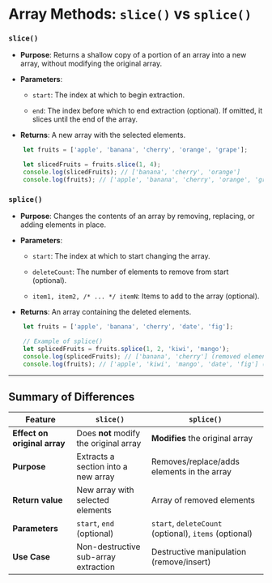 # Array Methods: `slice()` vs `splice()`

### `slice()`

- **Purpose**: Returns a shallow copy of a portion of an array into a new array, without modifying the original array.

- **Parameters**:

  + `start`: The index at which to begin extraction.

  + `end`: The index before which to end extraction (optional). If omitted, it slices until the end of the array.

- **Returns**: A new array with the selected elements.


```javascript
    let fruits = ['apple', 'banana', 'cherry', 'orange', 'grape'];

    let slicedFruits = fruits.slice(1, 4);
    console.log(slicedFruits); // ['banana', 'cherry', 'orange']
    console.log(fruits); // ['apple', 'banana', 'cherry', 'orange', 'grape'] (the original array remain unchanged)
```

### `splice()`

- **Purpose**: Changes the contents of an array by removing, replacing, or adding elements in place.

- **Parameters**:

  + `start`: The index at which to start changing the array.

  + `deleteCount`: The number of elements to remove from start (optional).

  + `item1, item2, /* ... */ itemN`: Items to add to the array (optional).

- **Returns**: An array containing the deleted elements.


```javascript
    let fruits = ['apple', 'banana', 'cherry', 'date', 'fig'];

    // Example of splice()
    let splicedFruits = fruits.splice(1, 2, 'kiwi', 'mango');
    console.log(splicedFruits); // ['banana', 'cherry'] (removed elements)
    console.log(fruits); // ['apple', 'kiwi', 'mango', 'date', 'fig'] (the original array will be modified)
```

---

## Summary of Differences

| Feature                  | `slice()`                                    | `splice()`                                    |
|--------------------------|----------------------------------------------|----------------------------------------------|
| **Effect on original array** | Does **not** modify the original array      | **Modifies** the original array              |
| **Purpose**              | Extracts a section into a new array           | Removes/replace/adds elements in the array   |
| **Return value**         | New array with selected elements              | Array of removed elements                    |
| **Parameters**           | `start`, `end` (optional)                     | `start`, `deleteCount` (optional), `items` (optional) |
| **Use Case**             | Non-destructive sub-array extraction          | Destructive manipulation (remove/insert)     |
